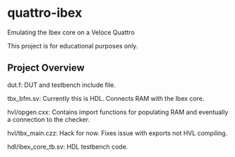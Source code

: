 # quattro-ibex
Emulating the Ibex core on a Veloce Quattro 

This project is for educational purposes only.

Project Overview
----------------
dut.f: DUT and testbench include file.

tbx_bfm.sv: Currently this is HDL. Connects RAM with the Ibex core.

hvl/opgen.cxx: Contains import functions for populating RAM and eventually a
connection to the checker.

hvl/tbx_main.czz: Hack for now. Fixes issue with exports not HVL compiling.

hdl/ibex_core_tb.sv: HDL testbench code.


